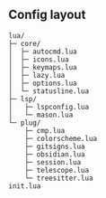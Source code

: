 Config layout
--------------

    lua/
    ├─ core/
    │  ├─ autocmd.lua
    │  ├─ icons.lua
    │  ├─ keymaps.lua
    │  ├─ lazy.lua
    │  ├─ options.lua
    │  └─ statusline.lua
    ├─ lsp/
    │   ├─ lspconfig.lua
    │   └─ mason.lua
    └─ plug/
        ├─ cmp.lua
        ├─ colorscheme.lua
        ├─ gitsigns.lua
        ├─ obsidian.lua
        ├─ session.lua
        ├─ telescope.lua
        └─ treesitter.lua
    init.lua
